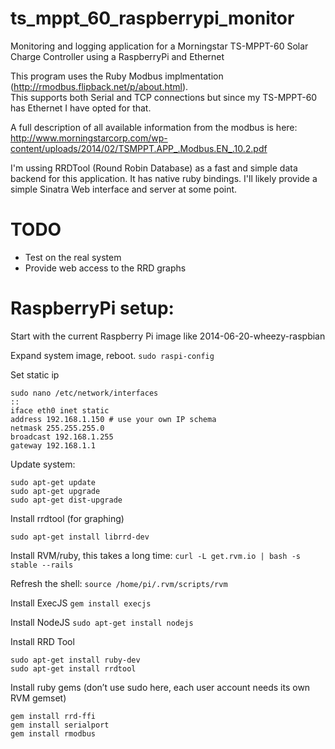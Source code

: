 ts_mppt_60_raspberrypi_monitor
==============================

Monitoring and logging application for a Morningstar TS-MPPT-60 Solar Charge Controller using a RaspberryPi and Ethernet

This program uses the Ruby Modbus implmentation (http://rmodbus.flipback.net/p/about.html).  
This supports both Serial and TCP connections but since my TS-MPPT-60 has Ethernet I have opted for that.

A full description of all available information from the modbus is here: http://www.morningstarcorp.com/wp-content/uploads/2014/02/TSMPPT.APP_.Modbus.EN_.10.2.pdf

I'm ussing RRDTool (Round Robin Database) as a fast and simple data backend for this application.  It has native ruby
bindings.  I'll likely provide a simple Sinatra Web interface and server at some point.

TODO
====
* Test on the real system
* Provide web access to the RRD graphs

RaspberryPi setup:
==================
Start with the current Raspberry Pi image like 2014-06-20-wheezy-raspbian

Expand system image, reboot.
`sudo raspi-config`

Set static ip 
```
sudo nano /etc/network/interfaces
::
iface eth0 inet static
address 192.168.1.150 # use your own IP schema
netmask 255.255.255.0
broadcast 192.168.1.255
gateway 192.168.1.1
```

Update system:
```
sudo apt-get update
sudo apt-get upgrade
sudo apt-get dist-upgrade
```
Install rrdtool (for graphing)

`sudo apt-get install librrd-dev`

Install RVM/ruby, this takes a long time:
`curl -L get.rvm.io | bash -s stable --rails`

Refresh the shell:
`source /home/pi/.rvm/scripts/rvm`

Install ExecJS
`gem install execjs`

Install NodeJS
`sudo apt-get install nodejs`

Install RRD Tool
```
sudo apt-get install ruby-dev
sudo apt-get install rrdtool
```

Install ruby gems (don’t use sudo here, each user account needs its own RVM gemset)
```
gem install rrd-ffi
gem install serialport
gem install rmodbus
```
